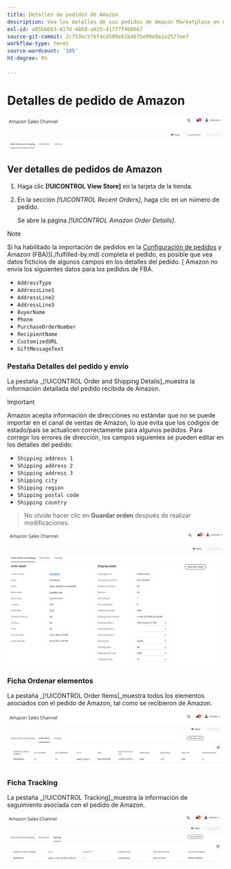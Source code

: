 ```yaml
---
title: Detalles de pedidos de Amazon
description: Vea los detalles de sus pedidos de Amazon Marketplace en el administrador de Adobe Commerce o Magento Open Source.
exl-id: a85bb6b3-817d-4859-a815-41777f4b8667
source-git-commit: 2c753ec5f6f4cd509e61b4875e09e9a1a2577ee7
workflow-type: tm+mt
source-wordcount: '185'
ht-degree: 0%

---
```


# Detalles de pedido de Amazon

![Detalles de pedido de Amazon](assets/amazon-order-details-header.png)

## Ver detalles de pedidos de Amazon

1. Haga clic **[!UICONTROL View Store]** en la tarjeta de la tienda.

1. En la sección _[!UICONTROL Recent Orders]_, haga clic en un número de pedido.

   Se abre la página _[!UICONTROL Amazon Order Details]_.

>[!NOTE]
>
>Si ha habilitado la importación de pedidos en la [Configuración de pedidos](./order-settings.md) y Amazon (FBA)](./fulfilled-by.md) completa el pedido, es posible que vea datos ficticios de algunos campos en los detalles del pedido. [ Amazon no envía los siguientes datos para los pedidos de FBA.
>
> - `AddressType`
> - `AddressLine1`
> - `AddressLine2`
> - `AddressLine3`
> - `BuyerName`
> - `Phone`
> - `PurchaseOrderNumber`
> - `RecipientName`
> - `CustomizedURL`
> - `GiftMessageText`


### Pestaña Detalles del pedido y envío

La pestaña _[!UICONTROL Order and Shipping Details]_muestra la información detallada del pedido recibida de Amazon.

>[!IMPORTANT]
>
>Amazon acepta información de direcciones no estándar que no se puede importar en el canal de ventas de Amazon, lo que evita que los códigos de estado/país se actualicen correctamente para algunos pedidos. Para corregir los errores de dirección, los campos siguientes se pueden editar en los detalles del pedido:
>
>- `Shipping address 1`
>- `Shipping address 2`
>- `Shipping address 3`
>- `Shipping city`
>- `Shipping region`
>- `Shipping postal code`
>- `Shipping country`

>
>No olvide hacer clic en **Guardar orden** después de realizar modificaciones.

![Detalles de pedidos y envíos](assets/amazon-order-details.png)

### Ficha Ordenar elementos

La pestaña _[!UICONTROL Order Items]_muestra todos los elementos asociados con el pedido de Amazon, tal como se recibieron de Amazon.

![Detalles del artículo del pedido](assets/amazon-order-item-details.png)

### Ficha Tracking

La pestaña _[!UICONTROL Tracking]_muestra la información de seguimiento asociada con el pedido de Amazon.

![Detalles de seguimiento](assets/amazon-order-tracking-details.png)
